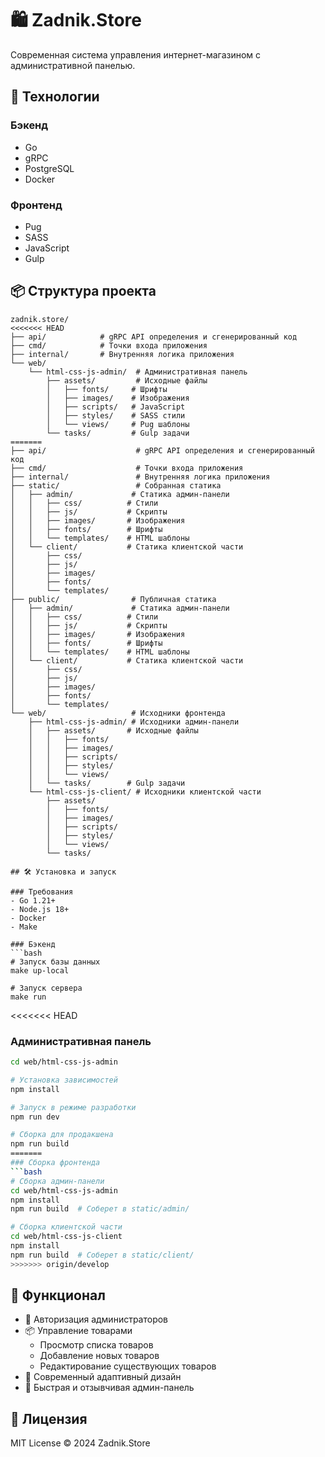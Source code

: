 # 🛍 Zadnik.Store

Современная система управления интернет-магазином с административной панелью.

## 🚀 Технологии

### Бэкенд
- Go
- gRPC
- PostgreSQL
- Docker

### Фронтенд
- Pug
- SASS
- JavaScript
- Gulp

## 📦 Структура проекта

```
zadnik.store/
<<<<<<< HEAD
├── api/            # gRPC API определения и сгенерированный код
├── cmd/            # Точки входа приложения
├── internal/       # Внутренняя логика приложения
└── web/           
    └── html-css-js-admin/  # Административная панель
        ├── assets/         # Исходные файлы
        │   ├── fonts/     # Шрифты
        │   ├── images/    # Изображения
        │   ├── scripts/   # JavaScript
        │   ├── styles/    # SASS стили
        │   └── views/     # Pug шаблоны
        └── tasks/         # Gulp задачи
=======
├── api/                    # gRPC API определения и сгенерированный код
├── cmd/                    # Точки входа приложения
├── internal/               # Внутренняя логика приложения
├── static/                 # Собранная статика
│   ├── admin/             # Статика админ-панели
│   │   ├── css/          # Стили
│   │   ├── js/           # Скрипты
│   │   ├── images/       # Изображения
│   │   ├── fonts/        # Шрифты
│   │   └── templates/    # HTML шаблоны
│   └── client/           # Статика клиентской части
│       ├── css/
│       ├── js/
│       ├── images/
│       ├── fonts/
│       └── templates/
├── public/                # Публичная статика
│   ├── admin/             # Статика админ-панели
│   │   ├── css/          # Стили
│   │   ├── js/           # Скрипты
│   │   ├── images/       # Изображения
│   │   ├── fonts/        # Шрифты
│   │   └── templates/    # HTML шаблоны
│   └── client/           # Статика клиентской части
│       ├── css/
│       ├── js/
│       ├── images/
│       ├── fonts/
│       └── templates/
└── web/                   # Исходники фронтенда
    ├── html-css-js-admin/ # Исходники админ-панели
    │   ├── assets/       # Исходные файлы
    │   │   ├── fonts/
    │   │   ├── images/
    │   │   ├── scripts/
    │   │   ├── styles/
    │   │   └── views/
    │   └── tasks/        # Gulp задачи
    └── html-css-js-client/ # Исходники клиентской части
        ├── assets/
        │   ├── fonts/
        │   ├── images/
        │   ├── scripts/
        │   ├── styles/
        │   └── views/
        └── tasks/

## 🛠 Установка и запуск

### Требования
- Go 1.21+
- Node.js 18+
- Docker
- Make

### Бэкенд
```bash
# Запуск базы данных
make up-local

# Запуск сервера
make run
```

<<<<<<< HEAD
### Административная панель
```bash
cd web/html-css-js-admin

# Установка зависимостей
npm install

# Запуск в режиме разработки
npm run dev

# Сборка для продакшена
npm run build
=======
### Сборка фронтенда
```bash
# Сборка админ-панели
cd web/html-css-js-admin
npm install
npm run build  # Соберет в static/admin/

# Сборка клиентской части
cd web/html-css-js-client
npm install
npm run build  # Соберет в static/client/
>>>>>>> origin/develop
```

## 🔑 Функционал

- 👤 Авторизация администраторов
- 📦 Управление товарами
  - Просмотр списка товаров
  - Добавление новых товаров
  - Редактирование существующих товаров
- 🎨 Современный адаптивный дизайн
- 🚀 Быстрая и отзывчивая админ-панель

## 📝 Лицензия

MIT License © 2024 Zadnik.Store
